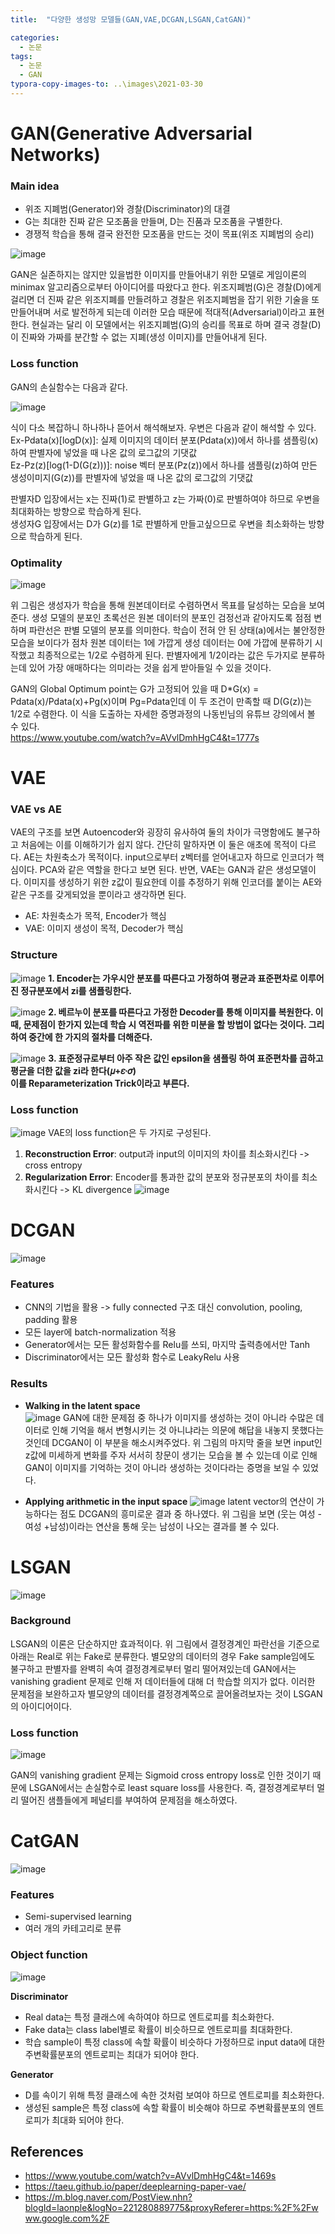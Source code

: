 ```yaml
---
title:  "다양한 생성망 모델들(GAN,VAE,DCGAN,LSGAN,CatGAN)"

categories:
  - 논문
tags:
  - 논문
  - GAN
typora-copy-images-to: ..\images\2021-03-30
---
```


# GAN(Generative Adversarial Networks)

### Main idea
- 위조 지폐범(Generator)와 경찰(Discriminator)의 대결
- G는 최대한 진짜 같은 모조품을 만들며, D는 진품과 모조품을 구별한다. 
- 경쟁적 학습을 통해 결국 완전한 모조품을 만드는 것이 목표(위조 지폐범의 승리)  

![image](https://user-images.githubusercontent.com/76815825/112716874-48582000-8f2c-11eb-994f-4a2a2319f10d.png)

GAN은 실존하지는 않지만 있을법한 이미지를 만들어내기 위한 모델로 게임이론의 minimax 알고리즘으로부터 아이디어를 따왔다고 한다. 위조지폐범(G)은 경찰(D)에게 걸리면 더 진짜 같은 위조지폐를 만들려하고 경찰은 위조지폐범을 잡기 위한 기술을 또 만들어내며 서로 발전하게 되는데 이러한 모습 때문에 적대적(Adversarial)이라고 표현한다. 현실과는 달리 이 모델에서는 위조지폐범(G)의 승리를 목표로 하며 결국 경찰(D)이 진짜와 가짜를 분간할 수 없는 지폐(생성 이미지)를 만들어내게 된다.
  
  
### Loss function
GAN의 손실함수는 다음과 같다.

![image](https://user-images.githubusercontent.com/76815825/112717394-b4885300-8f2f-11eb-8359-3a58892ef874.png)

  
식이 다소 복잡하니 하나하나 뜯어서 해석해보자. 우변은 다음과 같이 해석할 수 있다.  
Ex-Pdata(x)[logD(x)]: 실제 이미지의 데이터 분포(Pdata(x))에서 하나를 샘플링(x)하여 판별자에 넣었을 때 나온 값의 로그값의 기댓값  
Ez-Pz(z)[log(1-D(G(z)))]: noise 벡터 분포(Pz(z))에서 하나를 샘플링(z)하여 만든 생성이미지(G(z))를 판별자에 넣었을 때 나온 값의 로그값의 기댓값  

판별자D 입장에서는 x는 진짜(1)로 판별하고 z는 가짜(0)로 판별하여야 하므로 우변을 최대화하는 방향으로 학습하게 된다.  
생성자G 입장에서는 D가 G(z)를 1로 판별하게 만들고싶으므로 우변을 최소화하는 방향으로 학습하게 된다.  
  
  
### Optimality
![image](https://user-images.githubusercontent.com/76815825/112717896-db945400-8f32-11eb-8f9d-0c34105e763f.png)

위 그림은 생성자가 학습을 통해 원본데이터로 수렴하면서 목표를 달성하는 모습을 보여준다. 생성 모델의 분포인 초록선은 원본 데이터의 분포인 검정선과 같아지도록 점점 변하며 파란선은 판별 모델의 분포를 의미한다. 학습이 전혀 안 된 상태(a)에서는 불안정한 모습을 보이다가 점차 원본 데이터는 1에 가깝게 생성 데이터는 0에 가깝에 분류하기 시작했고 최종적으로는 1/2로 수렴하게 된다. 판별자에게 1/2이라는 값은 두가지로 분류하는데 있어 가장 애매하다는 의미라는 것을 쉽게 받아들일 수 있을 것이다.  

GAN의 Global Optimum point는 G가 고정되어 있을 때 D*G(x) = Pdata(x)/Pdata(x)+Pg(x)이며 Pg=Pdata인데 이 두 조건이 만족할 때 D(G(z))는 1/2로 수렴한다. 이 식을 도출하는 자세한 증명과정의 나동빈님의 유튜브 강의에서 볼 수 있다.  
<https://www.youtube.com/watch?v=AVvlDmhHgC4&t=1777s>


# VAE

### VAE vs AE
VAE의 구조를 보면 Autoencoder와 굉장히 유사하여 둘의 차이가 극명함에도 불구하고 처음에는 이를 이해하기가 쉽지 않다. 간단히 말하자면 이 둘은 애초에 목적이 다르다. AE는 차원축소가 목적이다. input으로부터 z벡터를 얻어내고자 하므로 인코더가 핵심이다. PCA와 같은 역할을 한다고 보면 된다. 반면, VAE는 GAN과 같은 생성모델이다. 이미지를 생성하기 위한 z값이 필요한데 이를 추정하기 위해 인코더를 붙이는 AE와 같은 구조를 갖게되었을 뿐이라고 생각하면 된다. 

- AE: 차원축소가 목적, Encoder가 핵심
- VAE: 이미지 생성이 목적, Decoder가 핵심

### Structure
![image](https://user-images.githubusercontent.com/76815825/112861671-fa8c1500-90ef-11eb-95bd-0e82275594d8.png)
**1. Encoder는 가우시안 분포를 따른다고 가정하여 평균과 표준편차로 이루어진 정규분포에서 zi를 샘플링한다.**

![image](https://user-images.githubusercontent.com/76815825/112861936-3b842980-90f0-11eb-90df-2469f293f18f.png)
**2. 베르누이 분포를 따른다고 가정한 Decoder를 통해 이미지를 복원한다. 이 때, 문제점이 한가지 있는데 학습 시 역전파를 위한 미분을 할 방법이 없다는 것이다. 그리하여 중간에 한 가지의 절차를 더해준다.**

![image](https://user-images.githubusercontent.com/76815825/112862249-87cf6980-90f0-11eb-8c53-0cc049860723.png)
**3. 표준정규로부터 아주 작은 값인 epsilon을 샘플링 하여 표준편차를 곱하고 평균을 더한 값을 zi라 한다(𝜇+𝜀∙𝜎)  
     이를 Reparameterization Trick이라고 부른다.**
     

### Loss function
![image](https://user-images.githubusercontent.com/76815825/112863861-3fb14680-90f2-11eb-943b-558d7a0f1335.png)
VAE의 loss function은 두 가지로 구성된다.
1) **Reconstruction Error**: output과 input의 이미지의 차이를 최소화시킨다 -> cross entropy
2) **Regularization Error**: Encoder를 통과한 값의 분포와 정규분포의 차이를 최소화시킨다 -> KL divergence
![image](https://user-images.githubusercontent.com/76815825/112864476-cf56f500-90f2-11eb-9acd-36f040fdd667.png)


# DCGAN
![image](https://user-images.githubusercontent.com/76815825/112864845-2fe63200-90f3-11eb-8c2a-cc6c4423afd5.png)

### Features
- CNN의 기법을 활용 -> fully connected 구조 대신 convolution, pooling, padding 활용
- 모든 layer에 batch-normalization 적용
- Generator에서는 모든 활성화함수를 Relu를 쓰되, 마지막 출력층에서만 Tanh
- Discriminator에서는 모든 활성화 함수로 LeakyRelu 사용 

### Results
- **Walking in the latent space**  
![image](https://user-images.githubusercontent.com/76815825/112865502-ce729300-90f3-11eb-9a22-053b75ee5ba2.png)
GAN에 대한 문제점 중 하나가 이미지를 생성하는 것이 아니라 수많은 데이터로 인해 기억을 해서 변형시키는 것 아니냐라는 의문에 해답을 내놓지 못했다는 것인데 DCGAN이 이 부분을 해소시켜주었다. 위 그림의 마지막 줄을 보면 input인 z값에 미세하게 변화를 주자 서서히 창문이 생기는 모습을 볼 수 있는데 이로 인해 GAN이 이미지를 기억하는 것이 아니라 생성하는 것이다라는 증명을 보일 수 있었다.

- **Applying arithmetic in the input space**
![image](https://user-images.githubusercontent.com/76815825/112866869-3f667a80-90f5-11eb-98e5-eef3fd2d7870.png)
latent vector의 연산이 가능하다는 점도 DCGAN의 흥미로운 결과 중 하나였다. 위 그림을 보면 (웃는 여성 - 여성 +남성)이라는 연산을 통해 웃는 남성이 나오는 결과를 볼 수 있다.


# LSGAN
![image](https://user-images.githubusercontent.com/76815825/112867495-f5ca5f80-90f5-11eb-9446-5af2ef45b863.png)

### Background
LSGAN의 이론은 단순하지만 효과적이다. 위 그림에서 결정경계인 파란선을 기준으로 아래는 Real로 위는 Fake로 분류한다. 별모양의 데이터의 경우 Fake sample임에도 불구하고 판별자를 완벽히 속여 결정경계로부터 멀리 떨어져있는데 GAN에서는 vanishing gradient 문제로 인해 저 데이터들에 대해 더 학습할 의지가 없다. 이러한 문제점을 보완하고자 별모양의 데이터를 결정경계쪽으로 끌어올려보자는 것이 LSGAN의 아이디어이다.

### Loss function
![image](https://user-images.githubusercontent.com/76815825/112868678-48584b80-90f7-11eb-9d35-5aed27ac1144.png)

GAN의 vanishing gradient 문제는 Sigmoid cross entropy loss로 인한 것이기 때문에 LSGAN에서는 손실함수로 least square loss를 사용한다. 즉, 결정경계로부터 멀리 떨어진 샘플들에게 페널티를 부여하여 문제점을 해소하였다.

# CatGAN
![image](https://user-images.githubusercontent.com/76815825/112869252-e64c1600-90f7-11eb-8296-884183a4e87f.png)

### Features
- Semi-supervised learning
- 여러 개의 카테고리로 분류

### Object function
![image](https://user-images.githubusercontent.com/76815825/112869407-1693b480-90f8-11eb-95a4-dd7bccdc9940.png)

**Discriminator**
- Real data는 특정 클래스에 속하여야 하므로 엔트로피를 최소화한다.
- Fake data는 class label별로 확률이 비슷하므로 엔트로피를 최대화한다.
- 학습 sample이 특정 class에 속할 확률이 비슷하다 가정하므로 input data에 대한 주변확률분포의 엔트로피는 최대가 되어야 한다.

**Generator**
- D를 속이기 위해 특정 클래스에 속한 것처럼 보여야 하므로 엔트로피를 최소화한다.
- 생성된 sample은 특정 class에 속할 확률이 비슷해야 하므로 주변확률분포의 엔트로피가 최대화 되어야 한다.


## References
- <https://www.youtube.com/watch?v=AVvlDmhHgC4&t=1469s>
- <https://taeu.github.io/paper/deeplearning-paper-vae/>
- <https://m.blog.naver.com/PostView.nhn?blogId=laonple&logNo=221280889775&proxyReferer=https:%2F%2Fwww.google.com%2F>
